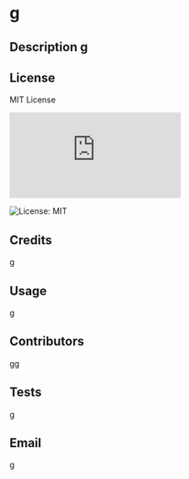 # g 

  ## Description g 

  ## License 
 MIT License 

  ![License: MIT](https://www.mit.edu/~amini/LICENSE.md) 

  ![License: MIT](https://img.shields.io/badge/License-MIT-yellow.svg) 

  ## Credits 
 g 

  ## Usage 
 g 

  ## Contributors 
 gg 

  ## Tests 
 g 

  ## Email 
 g 

